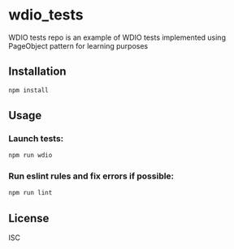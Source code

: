# wdio_tests

WDIO tests repo is an example of WDIO tests implemented using PageObject pattern for learning purposes

## Installation

```bash
npm install
```

## Usage

### Launch tests:
```bash
npm run wdio
```

### Run eslint rules and fix errors if possible:
```bash
npm run lint
```

## License

ISC

